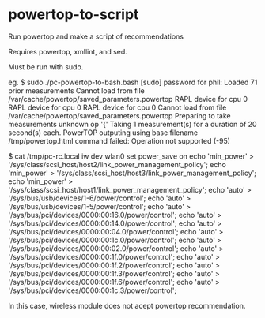 # powertop-to-script
Run powertop and make a script of recommendations

Requires powertop, xmllint, and sed.

Must be run with sudo.

eg. 
$ sudo ./pc-powertop-to-bash.bash
[sudo] password for phil: 
Loaded 71 prior measurements
Cannot load from file /var/cache/powertop/saved_parameters.powertop
RAPL device for cpu 0
RAPL device for cpu 0
RAPL device for cpu 0
Cannot load from file /var/cache/powertop/saved_parameters.powertop
Preparing to take measurements
  unknown op '{'
Taking 1 measurement(s) for a duration of 20 second(s) each.
PowerTOP outputing using base filename /tmp/powertop.html
command failed: Operation not supported (-95)


$ cat /tmp/pc-rc.local
iw dev wlan0 set power_save on
echo 'min_power' > '/sys/class/scsi_host/host2/link_power_management_policy';
echo 'min_power' > '/sys/class/scsi_host/host3/link_power_management_policy';
echo 'min_power' > '/sys/class/scsi_host/host1/link_power_management_policy';
echo 'auto' > '/sys/bus/usb/devices/1-6/power/control';
echo 'auto' > '/sys/bus/usb/devices/1-5/power/control';
echo 'auto' > '/sys/bus/pci/devices/0000:00:16.0/power/control';
echo 'auto' > '/sys/bus/pci/devices/0000:00:14.0/power/control';
echo 'auto' > '/sys/bus/pci/devices/0000:00:04.0/power/control';
echo 'auto' > '/sys/bus/pci/devices/0000:00:1c.0/power/control';
echo 'auto' > '/sys/bus/pci/devices/0000:00:02.0/power/control';
echo 'auto' > '/sys/bus/pci/devices/0000:00:1f.0/power/control';
echo 'auto' > '/sys/bus/pci/devices/0000:00:1f.2/power/control';
echo 'auto' > '/sys/bus/pci/devices/0000:00:1f.3/power/control';
echo 'auto' > '/sys/bus/pci/devices/0000:00:1f.6/power/control';
echo 'auto' > '/sys/bus/pci/devices/0000:00:1c.3/power/control';

In this case, wireless module does not acept powertop recommendation.
